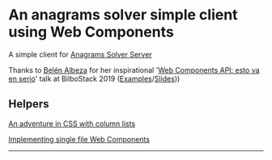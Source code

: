 # An anagrams solver simple client using Web Components

A simple client for [Anagrams Solver Server][2]

Thanks to [Belén Albeza][2] for her inspirational '[Web Components API: esto va en serio][3]' talk 
at BilboStack 2019 ([Examples][4]/[Slides][5]))

## Helpers

[An adventure in CSS with column lists][6]

[Implementing single file Web Components][7]

---
[1]: https://github.com/migupl/poc-yaas-server
[2]: https://twitter.com/ladybenko
[3]: https://bilbostack.com/2019/speaker/belen-albeza/index.html
[4]: https://belen-albeza.github.io/webcomponents-examples/
[5]: https://noti.st/ladybenko/LQunyI
[6]: https://haacked.com/archive/2018/12/03/css-column-list-adventure/
[7]: https://medium.com/content-uneditable/implementing-single-file-web-components-22adeaa0cd17

